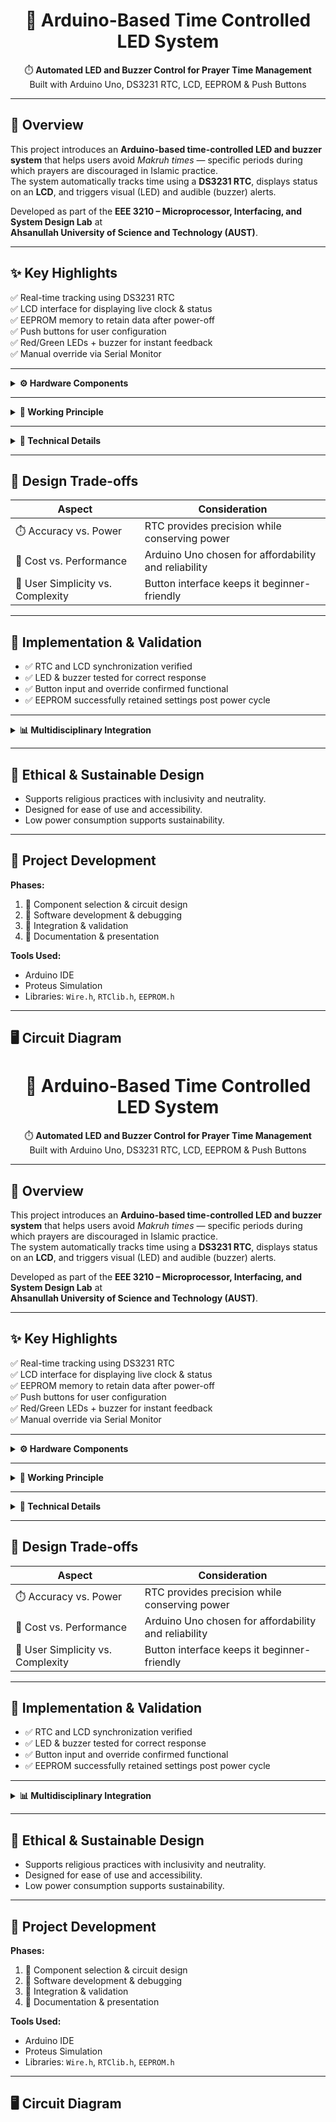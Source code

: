 <h1 align="center">🕌 Arduino-Based Time Controlled LED System</h1>
<p align="center">
⏱️ <b>Automated LED and Buzzer Control for Prayer Time Management</b><br>
Built with Arduino Uno, DS3231 RTC, LCD, EEPROM & Push Buttons
</p>

---

## 📘 Overview  
This project introduces an **Arduino-based time-controlled LED and buzzer system** that helps users avoid *Makruh times* — specific periods during which prayers are discouraged in Islamic practice.  
The system automatically tracks time using a **DS3231 RTC**, displays status on an **LCD**, and triggers visual (LED) and audible (buzzer) alerts.  

Developed as part of the **EEE 3210 – Microprocessor, Interfacing, and System Design Lab** at  
**Ahsanullah University of Science and Technology (AUST)**.  

---

## ✨ Key Highlights  
✅ Real-time tracking using DS3231 RTC  
✅ LCD interface for displaying live clock & status  
✅ EEPROM memory to retain data after power-off  
✅ Push buttons for user configuration  
✅ Red/Green LEDs + buzzer for instant feedback  
✅ Manual override via Serial Monitor  

---

<details>
<summary><b>⚙️ Hardware Components</b></summary>

| Component | Quantity | Description |
|------------|-----------|-------------|
| Arduino Uno | 1 | Microcontroller board |
| DS3231 RTC Module | 1 | High-accuracy real-time clock |
| LCD 16x2 (I2C) | 1 | Displays time & LED status |
| Red LED | 1 | Indicates restricted (Makruh) time |
| Green LED | 1 | Indicates prayer-allowed time |
| 220Ω Resistors | 2 | Limits current for LEDs |
| Piezo Buzzer | 1 | Audio alert during restriction |
| Push Buttons | 4 | Set start/end times |
| Breadboard & Jumper Wires | 1 set | For connections |
</details>

---

<details>
<summary><b>🔧 Working Principle</b></summary>

1. **RTC** tracks the real-time clock continuously.  
2. **LCD** displays the current time and prayer status.  
3. **Push buttons** allow users to set restricted (Makruh) hours.  
4. **EEPROM** stores user data even after power loss.  
5. When current time matches Makruh range:  
   - 🔴 Red LED ON  
   - 🔔 Buzzer activated  
   - LCD shows “Restricted Time”  
6. Otherwise:  
   - 🟢 Green LED ON  
   - Buzzer OFF  
   - LCD shows “Prayer Allowed”  
</details>

---

<details>
<summary><b>🧠 Technical Details</b></summary>

- **RTC (DS3231):** Temperature-compensated, high precision, battery-backed clock  
- **EEPROM:** Stores Makruh times persistently  
- **LCD (I2C):** Reduces wiring complexity  
- **Microcontroller Logic:** Compares current vs. restricted times in real time  
</details>

---

## 🧩 Design Trade-offs  

| Aspect | Consideration |
|--------|----------------|
| ⏱️ Accuracy vs. Power | RTC provides precision while conserving power |
| 💸 Cost vs. Performance | Arduino Uno chosen for affordability and reliability |
| 🧍 User Simplicity vs. Complexity | Button interface keeps it beginner-friendly |

---

## 🧪 Implementation & Validation  

- ✅ RTC and LCD synchronization verified  
- ✅ LED & buzzer tested for correct response  
- ✅ Button input and override confirmed functional  
- ✅ EEPROM successfully retained settings post power cycle  

---

<details>
<summary><b>📊 Multidisciplinary Integration</b></summary>

| Field | Application |
|--------|-------------|
| **Electronics** | RTC, EEPROM, LED, buzzer integration |
| **Software** | Time logic, storage, and I/O handling |
| **System Design** | Reliability, low power, usability |
</details>

---

## 🌱 Ethical & Sustainable Design  
- Supports religious practices with inclusivity and neutrality.  
- Designed for ease of use and accessibility.  
- Low power consumption supports sustainability.  

---

## 🧭 Project Development  

**Phases:**  
1. 🔹 Component selection & circuit design  
2. 🔹 Software development & debugging  
3. 🔹 Integration & validation  
4. 🔹 Documentation & presentation  

**Tools Used:**  
- Arduino IDE  
- Proteus Simulation  
- Libraries: `Wire.h`, `RTClib.h`, `EEPROM.h`

---

## 🖥️ Circuit Diagram  
<h1 align="center">🕌 Arduino-Based Time Controlled LED System</h1>
<p align="center">
⏱️ <b>Automated LED and Buzzer Control for Prayer Time Management</b><br>
Built with Arduino Uno, DS3231 RTC, LCD, EEPROM & Push Buttons
</p>

---

## 📘 Overview  
This project introduces an **Arduino-based time-controlled LED and buzzer system** that helps users avoid *Makruh times* — specific periods during which prayers are discouraged in Islamic practice.  
The system automatically tracks time using a **DS3231 RTC**, displays status on an **LCD**, and triggers visual (LED) and audible (buzzer) alerts.  

Developed as part of the **EEE 3210 – Microprocessor, Interfacing, and System Design Lab** at  
**Ahsanullah University of Science and Technology (AUST)**.  

---

## ✨ Key Highlights  
✅ Real-time tracking using DS3231 RTC  
✅ LCD interface for displaying live clock & status  
✅ EEPROM memory to retain data after power-off  
✅ Push buttons for user configuration  
✅ Red/Green LEDs + buzzer for instant feedback  
✅ Manual override via Serial Monitor  

---

<details>
<summary><b>⚙️ Hardware Components</b></summary>

| Component | Quantity | Description |
|------------|-----------|-------------|
| Arduino Uno | 1 | Microcontroller board |
| DS3231 RTC Module | 1 | High-accuracy real-time clock |
| LCD 16x2 (I2C) | 1 | Displays time & LED status |
| Red LED | 1 | Indicates restricted (Makruh) time |
| Green LED | 1 | Indicates prayer-allowed time |
| 220Ω Resistors | 2 | Limits current for LEDs |
| Piezo Buzzer | 1 | Audio alert during restriction |
| Push Buttons | 4 | Set start/end times |
| Breadboard & Jumper Wires | 1 set | For connections |
</details>

---

<details>
<summary><b>🔧 Working Principle</b></summary>

1. **RTC** tracks the real-time clock continuously.  
2. **LCD** displays the current time and prayer status.  
3. **Push buttons** allow users to set restricted (Makruh) hours.  
4. **EEPROM** stores user data even after power loss.  
5. When current time matches Makruh range:  
   - 🔴 Red LED ON  
   - 🔔 Buzzer activated  
   - LCD shows “Restricted Time”  
6. Otherwise:  
   - 🟢 Green LED ON  
   - Buzzer OFF  
   - LCD shows “Prayer Allowed”  
</details>

---

<details>
<summary><b>🧠 Technical Details</b></summary>

- **RTC (DS3231):** Temperature-compensated, high precision, battery-backed clock  
- **EEPROM:** Stores Makruh times persistently  
- **LCD (I2C):** Reduces wiring complexity  
- **Microcontroller Logic:** Compares current vs. restricted times in real time  
</details>

---

## 🧩 Design Trade-offs  

| Aspect | Consideration |
|--------|----------------|
| ⏱️ Accuracy vs. Power | RTC provides precision while conserving power |
| 💸 Cost vs. Performance | Arduino Uno chosen for affordability and reliability |
| 🧍 User Simplicity vs. Complexity | Button interface keeps it beginner-friendly |

---

## 🧪 Implementation & Validation  

- ✅ RTC and LCD synchronization verified  
- ✅ LED & buzzer tested for correct response  
- ✅ Button input and override confirmed functional  
- ✅ EEPROM successfully retained settings post power cycle  

---

<details>
<summary><b>📊 Multidisciplinary Integration</b></summary>

| Field | Application |
|--------|-------------|
| **Electronics** | RTC, EEPROM, LED, buzzer integration |
| **Software** | Time logic, storage, and I/O handling |
| **System Design** | Reliability, low power, usability |
</details>

---

## 🌱 Ethical & Sustainable Design  
- Supports religious practices with inclusivity and neutrality.  
- Designed for ease of use and accessibility.  
- Low power consumption supports sustainability.  

---

## 🧭 Project Development  

**Phases:**  
1. 🔹 Component selection & circuit design  
2. 🔹 Software development & debugging  
3. 🔹 Integration & validation  
4. 🔹 Documentation & presentation  

**Tools Used:**  
- Arduino IDE  
- Proteus Simulation  
- Libraries: `Wire.h`, `RTClib.h`, `EEPROM.h`

---

## 🖥️ Circuit Diagram  



